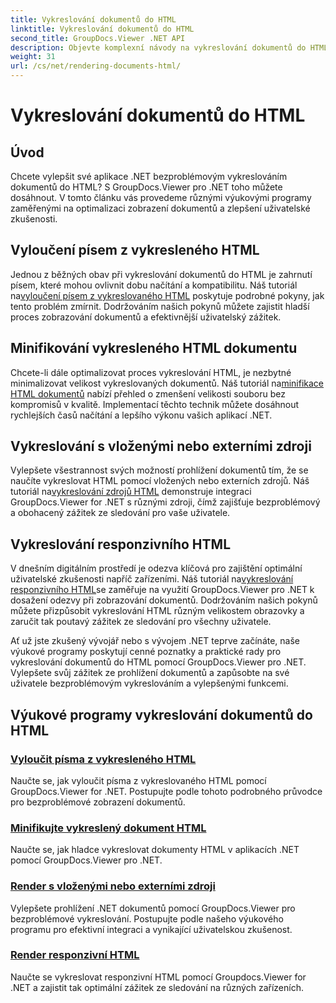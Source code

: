 ```yaml
---
title: Vykreslování dokumentů do HTML
linktitle: Vykreslování dokumentů do HTML
second_title: GroupDocs.Viewer .NET API
description: Objevte komplexní návody na vykreslování dokumentů do HTML pomocí GroupDocs.Viewer pro .NET. Naučte se techniky pro zobrazování dokumentů a vylepšené uživatelské prostředí.
weight: 31
url: /cs/net/rendering-documents-html/
---
```


# Vykreslování dokumentů do HTML


## Úvod

Chcete vylepšit své aplikace .NET bezproblémovým vykreslováním dokumentů do HTML? S GroupDocs.Viewer pro .NET toho můžete dosáhnout. V tomto článku vás provedeme různými výukovými programy zaměřenými na optimalizaci zobrazení dokumentů a zlepšení uživatelské zkušenosti.

## Vyloučení písem z vykresleného HTML
 Jednou z běžných obav při vykreslování dokumentů do HTML je zahrnutí písem, které mohou ovlivnit dobu načítání a kompatibilitu. Náš tutoriál na[vyloučení písem z vykreslovaného HTML](./exclude-fonts-html/) poskytuje podrobné pokyny, jak tento problém zmírnit. Dodržováním našich pokynů můžete zajistit hladší proces zobrazování dokumentů a efektivnější uživatelský zážitek. 

## Minifikování vykresleného HTML dokumentu
Chcete-li dále optimalizovat proces vykreslování HTML, je nezbytné minimalizovat velikost vykreslovaných dokumentů. Náš tutoriál na[minifikace HTML dokumentů](./minify-html/) nabízí přehled o zmenšení velikosti souboru bez kompromisů v kvalitě. Implementací těchto technik můžete dosáhnout rychlejších časů načítání a lepšího výkonu vašich aplikací .NET.

## Vykreslování s vloženými nebo externími zdroji
 Vylepšete všestrannost svých možností prohlížení dokumentů tím, že se naučíte vykreslovat HTML pomocí vložených nebo externích zdrojů. Náš tutoriál na[vykreslování zdrojů HTML](./render-html-resources/) demonstruje integraci GroupDocs.Viewer for .NET s různými zdroji, čímž zajišťuje bezproblémový a obohacený zážitek ze sledování pro vaše uživatele.

## Vykreslování responzivního HTML
 V dnešním digitálním prostředí je odezva klíčová pro zajištění optimální uživatelské zkušenosti napříč zařízeními. Náš tutoriál na[vykreslování responzivního HTML](./render-responsive-html/)se zaměřuje na využití GroupDocs.Viewer pro .NET k dosažení odezvy při zobrazování dokumentů. Dodržováním našich pokynů můžete přizpůsobit vykreslování HTML různým velikostem obrazovky a zaručit tak poutavý zážitek ze sledování pro všechny uživatele.

Ať už jste zkušený vývojář nebo s vývojem .NET teprve začínáte, naše výukové programy poskytují cenné poznatky a praktické rady pro vykreslování dokumentů do HTML pomocí GroupDocs.Viewer pro .NET. Vylepšete svůj zážitek ze prohlížení dokumentů a zapůsobte na své uživatele bezproblémovým vykreslováním a vylepšenými funkcemi.

## Výukové programy vykreslování dokumentů do HTML
### [Vyloučit písma z vykresleného HTML](./exclude-fonts-html/)
Naučte se, jak vyloučit písma z vykreslovaného HTML pomocí GroupDocs.Viewer for .NET. Postupujte podle tohoto podrobného průvodce pro bezproblémové zobrazení dokumentů.
### [Minifikujte vykreslený dokument HTML](./minify-html/)
Naučte se, jak hladce vykreslovat dokumenty HTML v aplikacích .NET pomocí GroupDocs.Viewer pro .NET.
### [Render s vloženými nebo externími zdroji](./render-html-resources/)
Vylepšete prohlížení .NET dokumentů pomocí GroupDocs.Viewer pro bezproblémové vykreslování. Postupujte podle našeho výukového programu pro efektivní integraci a vynikající uživatelskou zkušenost.
### [Render responzivní HTML](./render-responsive-html/)
Naučte se vykreslovat responzivní HTML pomocí Groupdocs.Viewer for .NET a zajistit tak optimální zážitek ze sledování na různých zařízeních.